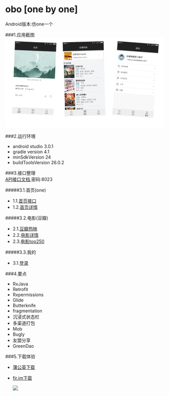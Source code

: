 # obo [one by one]
Android版本:仿one一个


###1.应用截图
![](https://raw.githubusercontent.com/xkdaq/android-one/master/image/obo.png)

###2.运行环境
- android studio 3.0.1
- gradle version 4.1
- minSdkVersion 24
- buildToolsVersion 26.0.2  

###3.接口整理  
[API接口文档 ](http://www.showdoc.cc/web/#/47952192669005) 密码:8023  

#####3.1.首页(one)  

- 1.1.[首页接口](http://www.showdoc.cc/web/#/47952192669005?page_id=272160537809245)  
- 1.2.[首页详情](http://www.showdoc.cc/web/#/47952192669005?page_id=272851373415643)  

#####3.2.电影(豆瓣)  

- 2.1.[豆瓣热映](http://www.showdoc.cc/web/#/47952192669005?page_id=273070427293007)  
- 2.2.[电影详情](http://www.showdoc.cc/web/#/47952192669005?page_id=273671557190446)  
- 2.3.[电影top250](http://www.showdoc.cc/web/#/47952192669005?page_id=273732450411589)  

#####3.3.我的

- 3.1.[登录](https://www.showdoc.cc/web/#/47952192669005?page_id=318516491763712) 


###4.要点
- RxJava
- Retrofit
- Rxpermissions
- Glide
- Butterknife
- fragmentation
- 沉浸式状态栏
- 多渠道打包
- Mob
- Bugly
- 友盟分享
- GreenDao

###5.下载体验
- [蒲公英下载](https://www.pgyer.com/obyo)
- [fir.im下载](http://fir.im/obyo)

   ![](https://raw.githubusercontent.com/xkdaq/obo/master/image/update_obyo.png)


